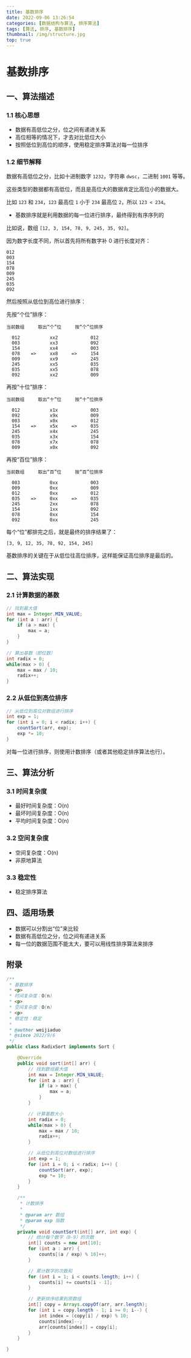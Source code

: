 ```yaml
---
title: 基数排序
date: 2022-09-06 13:26:54
categories: [数据结构与算法, 排序算法]
tags: [算法, 排序, 基数排序]
thumbnail: /img/structure.jpg
top: true
---
```


# 基数排序

## 一、算法描述

### 1.1 核心思想

- 数据有高低位之分，位之间有递进关系
- 高位相等的情况下，才去对比低位大小
- 按照低位到高位的顺序，使用稳定排序算法对每一位排序

### 1.2 细节解释

<!--more-->

数据有高低位之分，比如十进制数字 `1232`，字符串 `dwsc`，二进制 `1001` 等等。

这些类型的数据都有高低位，而且是高位大的数据肯定比高位小的数据大。

比如 `123` 和 `234`，`123` 最高位 `1` 小于 `234` 最高位 `2`，所以  `123 < 234`。

- 基数排序就是利用数据的每一位进行排序，最终得到有序序列的

比如说，数组 `[12, 3, 154, 78, 9, 245, 35, 92]`。

因为数字长度不同，所以首先将所有数字补 0 进行长度对齐：

```
012
003
154
078
009
245
035
092
```

然后按照从低位到高位进行排序：

先按“个位”排序：

```
当前数组     取出“个”位     按“个”位排序

  012           xx2            012
  003           xx3            092
  154           xx4            003
  078    =>     xx8     =>     154
  009           xx9            245
  245           xx5            035
  035           xx5            078
  092           xx2            009
```

再按“十位”排序：

```
当前数组     取出“十”位     按“十”位排序

  012           x1x            003
  092           x9x            009
  003           x0x            012
  154    =>     x5x     =>     035
  245           x4x            245
  035           x3x            154
  078           x7x            078
  009           x0x            092
```

再按“百位”排序：

```
当前数组     取出“百”位     按“百”位排序

  003           0xx            003
  009           0xx            009
  012           0xx            012
  035    =>     0xx     =>     035
  245           2xx            078
  154           1xx            092
  078           0xx            154
  092           0xx            245
```

每个“位”都排完之后，就是最终的排序结果了：

```
[3, 9, 12, 35, 78, 92, 154, 245]
```

基数排序的关键在于从低位往高位排序，这样能保证高位排序是最后的。


## 二、算法实现

### 2.1 计算数据的基数

```java
// 找到最大值
int max = Integer.MIN_VALUE;
for (int a : arr) {
    if (a > max) {
        max = a;
    }
}

// 算出基数（即位数）
int radix = 0;
while(max > 0) {
    max = max / 10;
    radix++;
}
```

### 2.2 从低位到高位排序

```java
// 从低位到高位对数组进行排序
int exp = 1;
for (int i = 0; i < radix; i++) {
    countSort(arr, exp);
    exp *= 10;
}
```

对每一位进行排序，则使用计数排序（或者其他稳定排序算法也行）。


## 三、算法分析

### 3.1 时间复杂度

- 最好时间复杂度：O(n)
- 最坏时间复杂度：O(n)
- 平均时间复杂度：O(n)

### 3.2 空间复杂度

- 空间复杂度：O(n)
- 非原地算法

### 3.3 稳定性

- 稳定排序算法


## 四、适用场景

- 数据可以分割出“位”来比较
- 数据有高低位之分，位之间有递进关系
- 每一位的数据范围不能太大，要可以用线性排序算法来排序


## 附录

```java
/**
 * 基数排序
 * <p>
 * 时间复杂度：O(n)
 * <p>
 * 空间复杂度：O(n)
 * <p>
 * 稳定性：稳定
 *
 * @author weijiaduo
 * @since 2022/9/6
 */
public class RadixSort implements Sort {

    @Override
    public void sort(int[] arr) {
        // 找到数组最大值
        int max = Integer.MIN_VALUE;
        for (int a : arr) {
            if (a > max) {
                max = a;
            }
        }

        // 计算基数大小
        int radix = 0;
        while(max > 0) {
            max = max / 10;
            radix++;
        }

        // 从低位到高位对数组进行排序
        int exp = 1;
        for (int i = 0; i < radix; i++) {
            countSort(arr, exp);
            exp *= 10;
        }
    }

    /**
     * 计数排序
     *
     * @param arr 数组
     * @param exp 指数
     */
    private void countSort(int[] arr, int exp) {
        // 统计每个数字（0-9）的次数
        int[] counts = new int[10];
        for (int a : arr) {
            counts[(a / exp) % 10]++;
        }

        // 累计数字的次数和
        for (int i = 1; i < counts.length; i++) {
            counts[i] += counts[i - 1];
        }

        // 更新排序结果到原数组
        int[] copy = Arrays.copyOf(arr, arr.length);
        for (int i = copy.length - 1; i >= 0; i--) {
            int index = (copy[i] / exp) % 10;
            counts[index]--;
            arr[counts[index]] = copy[i];
        }
    }

}
```

